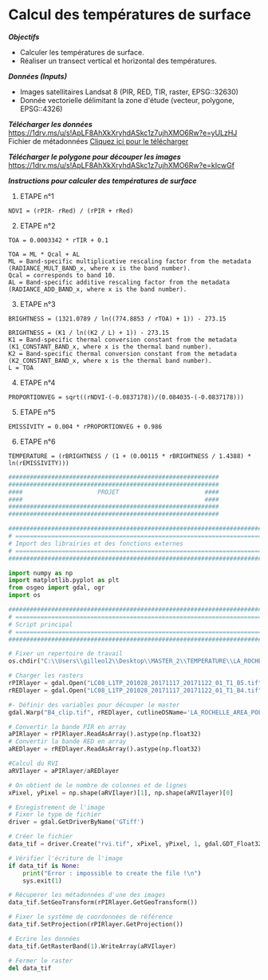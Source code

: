 # Calcul des températures de surface

***Objectifs***
- Calculer les températures de surface.
- Réaliser un transect vertical et horizontal des températures.

***Données (Inputs)***
- Images satellitaires Landsat 8 (PIR, RED, TIR, raster, EPSG::32630)
- Donnée vectorielle délimitant la zone d'étude (vecteur, polygone, EPSG::4326)

***Télécharger les données***  
https://1drv.ms/u/s!ApLF8AhXkXryhdASkc1z7ujhXMO6Rw?e=yULzHJ  
Fichier de métadonnées <a href="images/LC08_L1TP_201028_20171117_20200902_02_T1_MTL.xml" download>Cliquez ici pour le télécharger</a>  

***Télécharger le polygone pour découper les images***  
https://1drv.ms/u/s!ApLF8AhXkXryhdASkc1z7ujhXMO6Rw?e=kIcwGf

***Instructions pour calculer des températures de surface***
1. ETAPE n°1

```
NDVI = (rPIR- rRed) / (rPIR + rRed)
```

2. ETAPE n°2

```
TOA = 0.0003342 * rTIR + 0.1

TOA = ML * Qcal + AL
ML = Band-specific multiplicative rescaling factor from the metadata (RADIANCE_MULT_BAND_x, where x is the band number).
Qcal = corresponds to band 10.
AL = Band-specific additive rescaling factor from the metadata (RADIANCE_ADD_BAND_x, where x is the band number).
```

3. ETAPE n°3

```
BRIGHTNESS = (1321.0789 / ln((774.8853 / rTOA) + 1)) - 273.15

BRIGHTNESS = (K1 / ln((K2 / L) + 1)) - 273.15
K1 = Band-specific thermal conversion constant from the metadata (K1_CONSTANT_BAND_x, where x is the thermal band number).
K2 = Band-specific thermal conversion constant from the metadata (K2_CONSTANT_BAND_x, where x is the thermal band number).
L = TOA
```

4. ETAPE n°4

```
PROPORTIONVEG = sqrt((rNDVI-(-0.0837178))/(0.084035-(-0.0837178)))
```

5. ETAPE n°5

```
EMISSIVITY = 0.004 * rPROPORTIONVEG + 0.986
```

6. ETAPE n°6

```
TEMPERATURE = (rBRIGHTNESS / (1 + (0.00115 * rBRIGHTNESS / 1.4388) * ln(rEMISSIVITY)))
```





``` python
###########################################################
###########################################################
####                     PROJET                        ####
####                                                   ####
###########################################################
###########################################################

###############################################################################
# ==============================================================================
# Import des librairies et des fonctions externes
# ==============================================================================
###############################################################################

import numpy as np
import matplotlib.pyplot as plt
from osgeo import gdal, ogr
import os

###############################################################################
# ==============================================================================
# Script principal
# ==============================================================================
###############################################################################

# Fixer un repertoire de travail
os.chdir("C:\\Users\\gilleol2\\Desktop\\MASTER_2\\TEMPERATURE\\LA_ROCHELLE_RASTER_L8_WGS84")

# Charger les rasters 
rPIRlayer = gdal.Open("LC08_L1TP_201028_20171117_20171122_01_T1_B5.tif")
rREDlayer = gdal.Open("LC08_L1TP_201028_20171117_20171122_01_T1_B4.tif")

#- Définir des variables pour découper le master
gdal.Warp("B4_clip.tif", rREDlayer, cutlineDSName='LA_ROCHELLE_AREA_POLYGON_UTM30n.shp',cropToCutline=True, dstNodata = 0)

# Convertir la bande PIR en array
aPIRlayer = rPIRlayer.ReadAsArray().astype(np.float32)
# Convertir la bande RED en array
aREDlayer = rREDlayer.ReadAsArray().astype(np.float32)

#Calcul du RVI
aRVIlayer = aPIRlayer/aREDlayer

# On obtient de le nombre de colonnes et de lignes
xPixel, yPixel = np.shape(aRVIlayer)[1], np.shape(aRVIlayer)[0]

# Enregistrement de l'image
# Fixer le type de fichier
driver = gdal.GetDriverByName('GTiff')

# Créer le fichier
data_tif = driver.Create("rvi.tif", xPixel, yPixel, 1, gdal.GDT_Float32)

# Vérifier l'écriture de l'image
if data_tif is None:
    print("Error : impossible to create the file !\n")
    sys.exit(1)

# Récuperer les métadonnées d'une des images
data_tif.SetGeoTransform(rPIRlayer.GetGeoTransform())

# Fixer le système de coordonnées de référence
data_tif.SetProjection(rPIRlayer.GetProjection())

# Ecrire les données
data_tif.GetRasterBand(1).WriteArray(aRVIlayer)

# Fermer le raster
del data_tif
```
